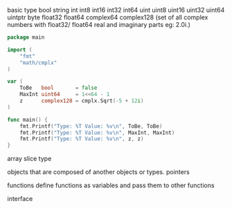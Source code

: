 basic type
bool
string
int  int8  int16  int32  int64
uint uint8 uint16 uint32 uint64 uintptr
byte
float32 float64
complex64 complex128 (set of all complex numbers with float32/ float64 real and imaginary parts eg: 2.0i.)

```go
package main

import (
	"fmt"
	"math/cmplx"
)

var (
	ToBe   bool       = false
	MaxInt uint64     = 1<<64 - 1
	z      complex128 = cmplx.Sqrt(-5 + 12i)
)

func main() {
	fmt.Printf("Type: %T Value: %v\n", ToBe, ToBe)
	fmt.Printf("Type: %T Value: %v\n", MaxInt, MaxInt)
	fmt.Printf("Type: %T Value: %v\n", z, z)
}
```
array 
slice type

objects that are composed of another objects or types.
pointers 

functions 
define functions as variables and pass them to other functions

interface 